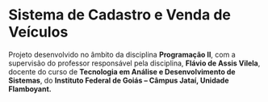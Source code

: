 # Sistema de Cadastro e Venda de Veículos

Projeto desenvolvido no âmbito da disciplina **Programação II**, com a supervisão do professor responsável pela disciplina, **Flávio de Assis Vilela**, docente do curso de **Tecnologia em Análise e Desenvolvimento de Sistemas**, do **Instituto Federal de Goiás – Câmpus Jataí, Unidade Flamboyant.**
